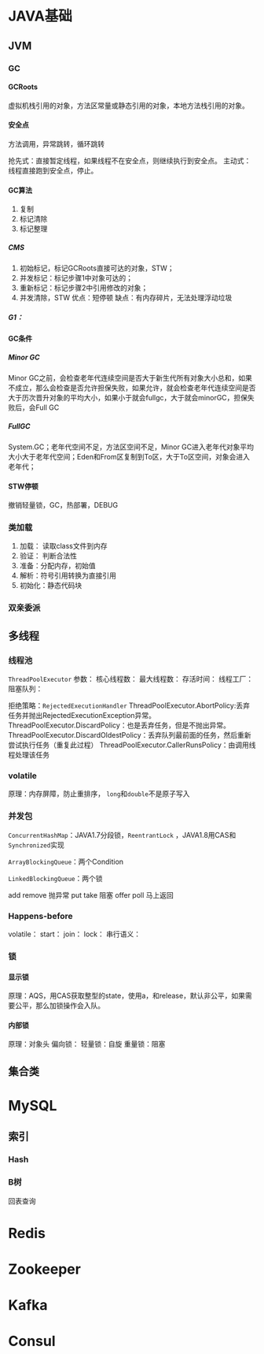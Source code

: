 # JAVA基础

## JVM

### GC

#### GCRoots
虚拟机栈引用的对象，方法区常量或静态引用的对象，本地方法栈引用的对象。

#### 安全点
方法调用，异常跳转，循环跳转

抢先式：直接暂定线程，如果线程不在安全点，则继续执行到安全点。
主动式：线程直接跑到安全点，停止。

#### GC算法
1. 复制
2. 标记清除
3. 标记整理

##### CMS
1. 初始标记，标记GCRoots直接可达的对象，STW；
2. 并发标记：标记步骤1中对象可达的；
3. 重新标记：标记步骤2中引用修改的对象；
4. 并发清除，STW
优点：短停顿
缺点：有内存碎片，无法处理浮动垃圾

##### G1：

#### GC条件

##### Minor GC

Minor GC之前，会检查老年代连续空间是否大于新生代所有对象大小总和，如果不成立，那么会检查是否允许担保失败，如果允许，就会检查老年代连续空间是否大于历次晋升对象的平均大小，如果小于就会fullgc，大于就会minorGC，担保失败后，会Full GC

##### FullGC
System.GC；老年代空间不足，方法区空间不足，Minor GC进入老年代对象平均大小大于老年代空间；Eden和From区复制到To区，大于To区空间，对象会进入老年代；

#### STW停顿
撤销轻量锁，GC，热部署，DEBUG

### 类加载

1. 加载： 读取class文件到内存
2. 验证： 判断合法性
3. 准备：分配内存，初始值
4. 解析：符号引用转换为直接引用
5. 初始化：静态代码块

### 双亲委派

## 多线程

### 线程池
`ThreadPoolExecutor`
参数：
	核心线程数：
	最大线程数：
	存活时间：
	线程工厂：
	阻塞队列：

拒绝策略：`RejectedExecutionHandler`
ThreadPoolExecutor.AbortPolicy:丢弃任务并抛出RejectedExecutionException异常。 
ThreadPoolExecutor.DiscardPolicy：也是丢弃任务，但是不抛出异常。 
ThreadPoolExecutor.DiscardOldestPolicy：丢弃队列最前面的任务，然后重新尝试执行任务（重复此过程）
ThreadPoolExecutor.CallerRunsPolicy：由调用线程处理该任务 

### volatile
原理：内存屏障，防止重排序，
`long`和`double`不是原子写入

### 并发包
`ConcurrentHashMap`：JAVA1.7分段锁，`ReentrantLock` ，JAVA1.8用CAS和`Synchronized`实现

`ArrayBlockingQueue`：两个Condition

`LinkedBlockingQueue`：两个锁

add remove 抛异常
put take 阻塞
offer poll 马上返回

### Happens-before

volatile：
start：
join：
lock：
串行语义：


### 锁
#### 显示锁
原理：AQS，用CAS获取整型的state，使用a，和release，默认非公平，如果需要公平，那么加锁操作会入队。


#### 内部锁
原理：对象头
偏向锁：
轻量锁：自旋
重量锁：阻塞

## 集合类



# MySQL

## 索引
### Hash

### B树
回表查询

# Redis

# Zookeeper

# Kafka

# Consul
